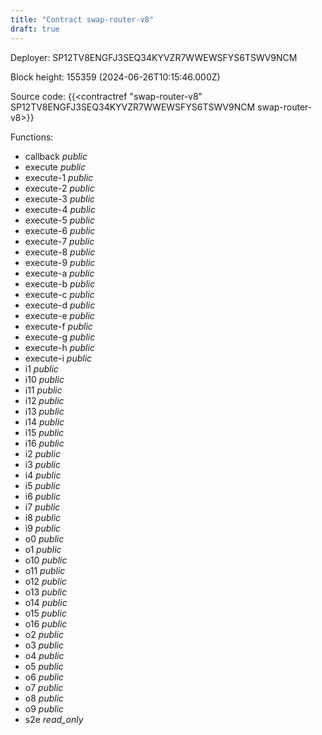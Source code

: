 ```yaml
---
title: "Contract swap-router-v8"
draft: true
---
```

Deployer: SP12TV8ENGFJ3SEQ34KYVZR7WWEWSFYS6TSWV9NCM


 



Block height: 155359 (2024-06-26T10:15:46.000Z)

Source code: {{<contractref "swap-router-v8" SP12TV8ENGFJ3SEQ34KYVZR7WWEWSFYS6TSWV9NCM swap-router-v8>}}

Functions:

* callback _public_
* execute _public_
* execute-1 _public_
* execute-2 _public_
* execute-3 _public_
* execute-4 _public_
* execute-5 _public_
* execute-6 _public_
* execute-7 _public_
* execute-8 _public_
* execute-9 _public_
* execute-a _public_
* execute-b _public_
* execute-c _public_
* execute-d _public_
* execute-e _public_
* execute-f _public_
* execute-g _public_
* execute-h _public_
* execute-i _public_
* i1 _public_
* i10 _public_
* i11 _public_
* i12 _public_
* i13 _public_
* i14 _public_
* i15 _public_
* i16 _public_
* i2 _public_
* i3 _public_
* i4 _public_
* i5 _public_
* i6 _public_
* i7 _public_
* i8 _public_
* i9 _public_
* o0 _public_
* o1 _public_
* o10 _public_
* o11 _public_
* o12 _public_
* o13 _public_
* o14 _public_
* o15 _public_
* o16 _public_
* o2 _public_
* o3 _public_
* o4 _public_
* o5 _public_
* o6 _public_
* o7 _public_
* o8 _public_
* o9 _public_
* s2e _read_only_
